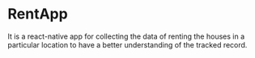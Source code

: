 # RentApp
It is a react-native app for collecting the data of renting the houses in a particular location to have a better understanding of the tracked record.
